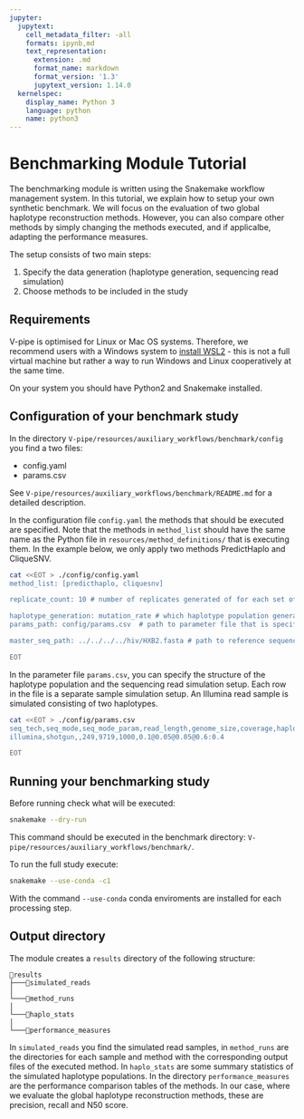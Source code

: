 ```yaml
---
jupyter:
  jupytext:
    cell_metadata_filter: -all
    formats: ipynb,md
    text_representation:
      extension: .md
      format_name: markdown
      format_version: '1.3'
      jupytext_version: 1.14.0
  kernelspec:
    display_name: Python 3
    language: python
    name: python3
---
```



# Benchmarking Module Tutorial

The benchmarking module is written using the Snakemake workflow management system. In this tutorial, we explain how to setup your own synthetic benchmark. We will focus on the evaluation of two global haplotype reconstruction methods. However, you can also compare other methods by simply changing the methods executed, and if applicalbe, adapting the performance measures.

The setup consists of two main steps:
1. Specify the data generation (haplotype generation, sequencing read simulation)
2. Choose methods to be included in the study

## Requirements

V-pipe is optimised for Linux or Mac OS systems. Therefore, we recommend users with a Windows system to [install WSL2](https://learn.microsoft.com/en-us/windows/wsl/install) - this is not a full virtual machine but rather a way to run Windows and Linux cooperatively at the same time.

On your system you should have Python2 and Snakemake installed.


## Configuration of your benchmark study

In the directory `V-pipe/resources/auxiliary_workflows/benchmark/config` you find a two files:
- config.yaml  
- params.csv  

See `V-pipe/resources/auxiliary_workflows/benchmark/README.md` for a detailed description.

In the configuration file `config.yaml` the methods that should be executed are specified. Note that the methods in `method_list` should have the same name as the Python file in `resources/method_definitions/` that is executing them. In the example below, we only apply two methods PredictHaplo and CliqueSNV.

```bash
cat <<EOT > ./config/config.yaml
method_list: [predicthaplo, cliquesnv]

replicate_count: 10 # number of replicates generated of for each set of haplotype population parameters

haplotype_generation: mutation_rate # which haplotype population generation method should be used
params_path: config/params.csv  # path to parameter file that is specifying the simulation settings

master_seq_path: ../../../../hiv/HXB2.fasta # path to reference sequence that should be used, if None, a random sequence is produced.

EOT
```

In the parameter file `params.csv`, you can specify the structure of the haplotype population and the sequencing read simulation setup. Each row in the file is a separate sample simulation setup.
An Illumina read sample is simulated consisting of two haplotypes.

```bash
cat <<EOT > ./config/params.csv
seq_tech,seq_mode,seq_mode_param,read_length,genome_size,coverage,haplos
illumina,shotgun,,249,9719,1000,0.1@0.05@0.05@0.6:0.4

EOT
```


## Running your benchmarking study

Before running check what will be executed:
```bash
snakemake --dry-run
```

This command should be executed in the benchmark directory: `V-pipe/resources/auxiliary_workflows/benchmark/`.

To run the full study execute:
```bash
snakemake --use-conda -c1
```
With the command `--use-conda` conda enviroments are installed for each processing step.


## Output directory

The module creates a `results` directory of the following structure:

```text
📁results
├───📁simulated_reads
│   
└───📁method_runs
│   
└───📁haplo_stats
│   
└───📁performance_measures
```

In `simulated_reads` you find the simulated read samples, in `method_runs` are the directories for each sample and method with the corresponding output files of the executed method. In `haplo_stats` are some summary statistics of the simulated haplotype populations. In the directory `performance_measures` are the performance comparison tables of the methods. In our case, where we evaluate the global haplotype reconstruction methods, these are precision, recall and N50 score.
